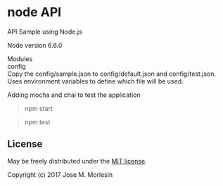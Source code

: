 # node API
API Sample using Node.js

Node version 6.6.0

Modules  
config  
Copy the config/sample.json to config/default.json and config/test.json. Uses environment variables to define which file will be used.

Adding mocha and chai to test the application  

>npm start  

>npm test


License
-------

May be freely distributed under the [MIT license](https://github.com/jmmorlesin/node-api/blob/master/LICENSE).

Copyright (c) 2017 Jose M. Morlesín 